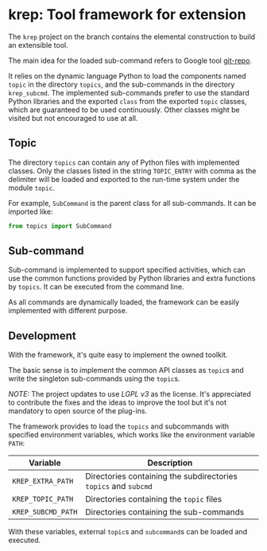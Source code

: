 krep: Tool framework for extension
==================================

The `krep` project on the branch contains the elemental construction to build
an extensible tool.

The main idea for the loaded sub-command refers to Google tool [git-repo][].

It relies on the dynamic language Python to load the components named `topic` in
the directory `topics`, and the sub-commands in the directory `krep_subcmd`.
The implemented sub-commands prefer to use the standard Python libraries and the
exported `class` from the exported `topic` classes, which are guaranteed to be
used continuously. Other classes might be visited but not encouraged to use at
all.

Topic
-----

The directory `topics` can contain any of Python files with implemented classes.
Only the classes listed in the string `TOPIC_ENTRY` with comma as the delimiter
will be loaded and exported to the run-time system under the module `topic`.

For example, `SubCommand` is the parent class for all sub-commands. It can be
imported like:

```python
from topics import SubCommand
```

Sub-command
-----------

Sub-command is implemented to support specified activities, which can use the
common functions provided by Python libraries and extra functions by `topics`.
It can be executed from the command line.

As all commands are dynamically loaded, the framework can be easily implemented
with different purpose.


Development
-----------

With the framework, it's quite easy to implement the owned toolkit.

The basic sense is to implement the common API classes as `topic`s and write
the singleton sub-commands using the `topic`s.

*NOTE:* The project updates to use *LGPL v3* as the license. It's appreciated to
contribute the fixes and the ideas to improve the tool but it's not mandatory to
open source of the plug-ins.

The framework provides to load the `topics` and subcommands with specified
environment variables, which works like the environment variable `PATH`:

| Variable | Description |
|----------------|-----------------------------------------------------------------|
| `KREP_EXTRA_PATH` | Directories containing the subdirectories `topics` and `subcmd` |
| `KREP_TOPIC_PATH` | Directories containing the `topic` files |
| `KREP_SUBCMD_PATH` | Directories containing the sub-commands |

With these variables, external `topic`s and `subcommand`s can be loaded and executed.

[git-repo]: https://gerrit.googlesource.com/git-repo
